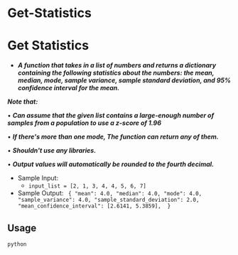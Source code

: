 # Get-Statistics
# Get Statistics

- **_A function that takes in a list of numbers and returns a dictionary containing the following statistics about the numbers: the mean, median, mode, sample variance, sample standard deviation, and 95% confidence interval for the mean._**

**_Note that:_**

• **_Can assume that the given list contains a large-enough number of samples from a population to use a z-score of 1.96_**

• **_If there's more than one mode, The function can return any of them._**

• **_Shouldn't use any libraries._**

• **_Output values will automatically be rounded to the fourth decimal._**

- Sample Input:
     - `input_list = [2, 1, 3, 4, 4, 5, 6, 7]`
- Sample Output:
`
{
"mean": 4.0,
"median": 4.0, "mode": 4.0,
"sample_variance": 4.0,
"sample_standard_deviation": 2.0,
"mean_confidence_interval": [2.6141, 5.3859], 
}`

## Usage

`python`

